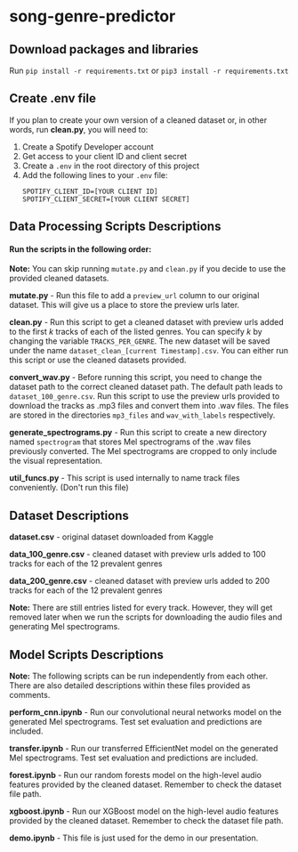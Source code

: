 # song-genre-predictor

## Download packages and libraries

Run `pip install -r requirements.txt` or `pip3 install -r requirements.txt`

## Create .env file

If you plan to create your own version of a cleaned dataset or, in other words, run **clean.py**, you will need to:

1. Create a Spotify Developer account
2. Get access to your client ID and client secret
3. Create a `.env` in the root directory of this project
4. Add the following lines to your `.env` file:
   ```
   SPOTIFY_CLIENT_ID=[YOUR CLIENT ID]
   SPOTIFY_CLIENT_SECRET=[YOUR CLIENT SECRET]
   ```

## Data Processing Scripts Descriptions

#### Run the scripts in the following order:

**Note:** You can skip running `mutate.py` and `clean.py` if you decide to use the provided cleaned datasets.

**mutate.py** - Run this file to add a `preview_url` column to our original dataset. This will give us a place to store the preview urls later.

**clean.py** - Run this script to get a cleaned dataset with preview urls added to the first _k_ tracks of each of the listed genres. You can specify _k_ by changing the variable `TRACKS_PER_GENRE`. The new dataset will be saved under the name `dataset_clean_[current Timestamp].csv`. You can either run this script or use the cleaned datasets provided.

**convert_wav.py** - Before running this script, you need to change the dataset path to the correct cleaned dataset path. The default path leads to `dataset_100_genre.csv`. Run this script to use the preview urls provided to download the tracks as .mp3 files and convert them into .wav files. The files are stored in the directories `mp3_files` and `wav_with_labels` respectively.

**generate_spectrograms.py** - Run this script to create a new directory named `spectrogram` that stores Mel spectrograms of the .wav files previously converted. The Mel spectrograms are cropped to only include the visual representation.

**util_funcs.py** - This script is used internally to name track files conveniently. (Don't run this file)

## Dataset Descriptions

**dataset.csv** - original dataset downloaded from Kaggle

**data_100_genre.csv** - cleaned dataset with preview urls added to 100 tracks for each of the 12 prevalent genres

**data_200_genre.csv** - cleaned dataset with preview urls added to 200 tracks for each of the 12 prevalent genres

**Note:** There are still entries listed for every track. However, they will get removed later when we run the scripts for downloading the audio files and generating Mel spectrograms.

## Model Scripts Descriptions

**Note:** The following scripts can be run independently from each other. There are also detailed descriptions within these files provided as comments.

**perform_cnn.ipynb** - Run our convolutional neural networks model on the generated Mel spectrograms. Test set evaluation and predictions are included.

**transfer.ipynb** - Run our transferred EfficientNet model on the generated Mel spectrograms. Test set evaluation and predictions are included.

**forest.ipynb** - Run our random forests model on the high-level audio features provided by the cleaned dataset. Remember to check the dataset file path.

**xgboost.ipynb** - Run our XGBoost model on the high-level audio features provided by the cleaned dataset. Remember to check the dataset file path.

**demo.ipynb** - This file is just used for the demo in our presentation.
